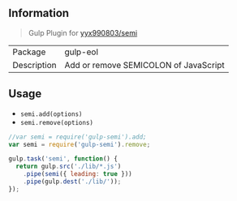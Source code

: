 ## Information

> Gulp Plugin for [yyx990803/semi](https://github.com/yyx990803/semi)

<table>
  <tr>
    <td>Package</td><td>gulp-eol</td>
  </tr>
  <tr>
    <td>Description</td>
    <td>Add or remove SEMICOLON of JavaScript</td>
  </tr>
</table>

## Usage

- `semi.add(options)`
- `semi.remove(options)`

```javascript
//var semi = require('gulp-semi').add;
var semi = require('gulp-semi').remove;

gulp.task('semi', function() {
  return gulp.src('./lib/*.js')
    .pipe(semi({ leading: true }))
    .pipe(gulp.dest('./lib/'));
});
```
